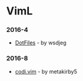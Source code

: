 # VimL


### 2016-4
- [DotFiles](https://github.com/wsdjeg/DotFiles) - by wsdjeg

### 2016-8
- [codi.vim](https://github.com/metakirby5/codi.vim) - by metakirby5
